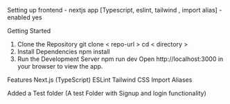 Setting up frontend - nextjs app
[Typescript, eslint, tailwind , import alias] - enabled yes

Getting Started
1. Clone the Repository
    git clone < repo-url >
    cd < directory >
2. Install Dependencies
    npm install
3. Run the Development Server
    npm run dev
Open http://localhost:3000 in your browser to view the app.

Features
Next.js (TypeScript)
ESLint
Tailwind CSS
Import Aliases


Added a Test folder (A test Folder with Signup and login functionality)

